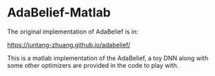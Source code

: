 # AdaBelief-Matlab

The original implementation of AdaBelief is in:

https://juntang-zhuang.github.io/adabelief/

This is a matlab implementation of the AdaBelief, a toy DNN along with some other optimizers are provided in the code to play with.
